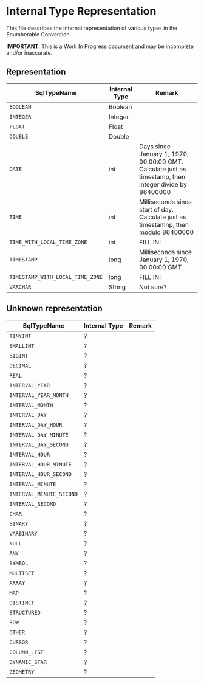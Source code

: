 # Internal Type Representation

This file describes the internal representation of various types in the Enumberable Convention.

**IMPORTANT**: This is a Work In Progress document and may be incomplete and/or inaccurate.

## Representation

| SqlTypeName | Internal Type | Remark |
| ----------- | ------------- | ------ |
| `BOOLEAN` | Boolean | |
| `INTEGER` | Integer | |
| `FLOAT` | Float | |
| `DOUBLE` | Double | |
| `DATE` | int | Days since January 1, 1970, 00:00:00 GMT. Calculate just as timestamp, then integer divide by 86400000 |
| `TIME` | int | Milliseconds since start of day. Calculate just as timestamnp, then modulo 86400000 |
| `TIME_WITH_LOCAL_TIME_ZONE` | int | FILL IN! |
| `TIMESTAMP` | long | Milliseconds since January 1, 1970, 00:00:00 GMT |
| `TIMESTAMP_WITH_LOCAL_TIME_ZONE` | long | FILL IN! |
| `VARCHAR` | String | Not sure? |

## Unknown representation

| SqlTypeName | Internal Type | Remark |
| ----------- | ------------- | ------ |
| `TINYINT` | ? | |
| `SMALLINT` | ? | |
| `BIGINT` | ? | |
| `DECIMAL` | ? | |
| `REAL` | ? | |
| `INTERVAL_YEAR` | ? | |
| `INTERVAL_YEAR_MONTH` | ? | |
| `INTERVAL_MONTH` | ? | |
| `INTERVAL_DAY` | ? | |
| `INTERVAL_DAY_HOUR` | ? | |
| `INTERVAL_DAY_MINUTE` | ? | |
| `INTERVAL_DAY_SECOND` | ? | |
| `INTERVAL_HOUR` | ? | |
| `INTERVAL_HOUR_MINUTE` | ? | |
| `INTERVAL_HOUR_SECOND` | ? | |
| `INTERVAL_MINUTE` | ? | |
| `INTERVAL_MINUTE_SECOND` | ? | |
| `INTERVAL_SECOND` | ? | |
| `CHAR` | ? | |
| `BINARY` | ? | |
| `VARBINARY` | ? | |
| `NULL` | ? | |
| `ANY` | ? | |
| `SYMBOL` | ? | |
| `MULTISET` | ? | |
| `ARRAY` | ? | |
| `MAP` | ? | |
| `DISTINCT` | ? | |
| `STRUCTURED` | ? | |
| `ROW` | ? | |
| `OTHER` | ? | |
| `CURSOR` | ? | |
| `COLUMN_LIST` | ? | |
| `DYNAMIC_STAR` | ? | |
| `GEOMETRY` | ? | |

